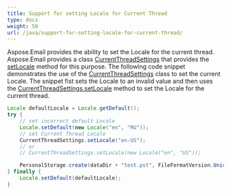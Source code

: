 ```yaml
---
title: Support for setting Locale for Current Thread
type: docs
weight: 50
url: /java/support-for-setting-locale-for-current-thread/
---
```


Aspose.Email provides the ability to set the Locale for the current thread. Aspose.Email provides a class [CurrentThreadSettings](https://reference.aspose.com/java/email/com.aspose.email/CurrentThreadSettings) that provides the [setLocale](https://reference.aspose.com/java/email/com.aspose.email/CurrentThreadSettings#setLocale\(java.util.Locale\)) method for this purpose. The following code snippet demonstrates the use of the [CurrentThreadSettings](https://reference.aspose.com/java/email/com.aspose.email/CurrentThreadSettings) class to set the current Locale. The snippet fist sets the Locale to an invalid value and then uses the [CurrentThreadSettings.setLocale](https://reference.aspose.com/java/email/com.aspose.email/CurrentThreadSettings#setLocale\(java.lang.String\)) method to set the Locale for the current thread.



~~~Java
Locale defaultLocale = Locale.getDefault();
try {
    // set incorrect default Locale
    Locale.setDefault(new Locale("en", "RU"));
    // set Current Thread Locale
    CurrentThreadSettings.setLocale("en-US");
    // or
    // CurrentThreadSettings.setLocale(new Locale("en", "US"));

    PersonalStorage.create(dataDir + "test.pst", FileFormatVersion.Unicode);
} finally {
    Locale.setDefault(defaultLocale);
}
~~~